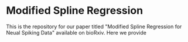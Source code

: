 # Modified Spline Regression

This is the repository for our paper titled "Modified Spline Regression for Neual Spiking Data" available on bioRxiv. 
Here we provide 


